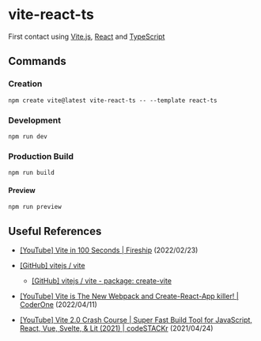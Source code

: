 # vite-react-ts

First contact using [Vite.js](https://vitejs.dev/), [React](https://reactjs.org/) and [TypeScript](https://www.typescriptlang.org/)

## Commands

### Creation

```
npm create vite@latest vite-react-ts -- --template react-ts
```

### Development

```
npm run dev
```

### Production Build

```
npm run build
```

#### Preview

```
npm run preview
```

## Useful References

- [[YouTube] Vite in 100 Seconds | Fireship](https://www.youtube.com/watch?v=KCrXgy8qtjM) (2022/02/23)

- [[GitHub] vitejs / vite](https://github.com/vitejs/vite)

  - [[GitHub] vitejs / vite - package: create-vite](https://github.com/vitejs/vite/tree/main/packages/create-vite)

- [[YouTube] Vite is The New Webpack and Create-React-App killer! | CoderOne](https://www.youtube.com/watch?v=9OmnmouE6tw) (2022/04/11)

- [[YouTube] Vite 2.0 Crash Course | Super Fast Build Tool for JavaScript, React, Vue, Svelte, & Lit (2021) | codeSTACKr](https://www.youtube.com/watch?v=LQQ3CR2JTX8) (2021/04/24)
